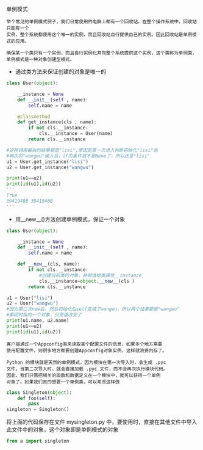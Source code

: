 单例模式

    举个常见的单例模式例子，我们日常使用的电脑上都有一个回收站，在整个操作系统中，回收站只能有一个
    实例，整个系统都使用这个唯一的实例，而且回收站自行提供自己的实例。因此回收站是单例模式的应用。
    
    确保某一个类只有一个实例，而且自行实例化并向整个系统提供这个实例，这个类称为单例类，单例模式是一种对象创建型模式。
    
* 通过类方法来保证创建的对象是唯一的

```python
class User(object):

    __instance = None
    def __init__(self , name):
        self.name = name

    @classmethod
    def get_instance(cls , name):
        if not cls.__instance:
            cls.__instance = User(name)
        return cls.__instance

#这样调用最后的结果都是"lisi",原因是第一次进入判断初始化"lisi"后
#再次将"wangwu"输入后，if的条件就不是None了，所以还是"lisi"
u1 = User.get_instance("lisi")
u2 = User.get_instance("wangwu")

print(u1==u2)
print(id(u1),id(u2))
'''
True
39419408 39419408
'''
```

* 用__new__()方法创建单例模式，保证一个对象

```python
class User(object):

    __instance = None
    def __init__(self , name):
        self.name = name

    def __new__(cls, name):
        if not cls.__instance:
            #创建当前类的对象，并赋值给类属性__instance
            cls.__instance=object.__new__(cls )
        return cls.__instance

u1 = User("lisi")
u2 = User("wangwu")
#因为第二次new后，然后初始化后self变成了wangwu，所以两个结果都是"wangwu"
#都同时指向一个对象，只是值改变了
print(u1.name, u2.name)
print(u1==u2)
print(id(u1),id(u2))
```

    客户端通过一个Appconfig类来读取某个配置文件的信息，如果多个地方需要
    使用配置文件，则很多地方都要创建Appconfig对象实例，这样就浪费内存了。
    
    Python 的模块就是天然的单例模式，因为模块在第一次导入时，会生成 .pyc 
    文件，当第二次导入时，就会直接加载 .pyc 文件，而不会再次执行模块代码。
    因此，我们只需把相关的函数和数据定义在一个模块中，就可以获得一个单例
    对象了。如果我们真的想要一个单例类，可以考虑这样做
    
```python
class Singleton(object):
    def foo(self):
        pass
singleton = Singleton()
```

将上面的代码保存在文件 mysingleton.py 中，要使用时，直接在其他文件中导入
此文件中的对象，这个对象即是单例模式的对象

```python
from a import singleton
```
